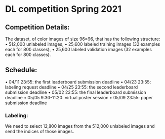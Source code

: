 # DL competition Spring 2021

## Competition Details:
  The dataset, of color images of size 96×96, that has the following structure:
  • 512,000 unlabeled images,
  • 25,600 labeled training images (32 examples each for 800 classes),
  • 25,600 labeled validation images (32 examples each for 800 classes).
  
## Schedule:
  • 04/11 23:55: the first leaderboard submission deadline
  • 04/23 23:55: labeling request deadline
  • 04/25 23:55: the second leaderboard submission deadline
  • 05/02 23:55: the final leaderboard submission deadline
  • 05/05 9:30-11:20: virtual poster session
  • 05/09 23:55: paper submission deadline
  
### Labeling:
  We need to select 12,800 images from the 512,000 unlabeled images and send the indices of those images. 



